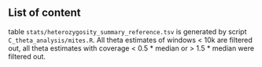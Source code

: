 ## List of content

table `stats/heterozygosity_summary_reference.tsv` is generated by script `C_theta_analysis/mites.R`. All theta estimates of windows < 10k are filtered out, all theta estimates with coverage < 0.5 * median or > 1.5 * median were filtered out.

